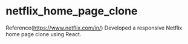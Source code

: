 # netflix_home_page_clone

Reference(https://www.netflix.com/in/) Developed a responsive Netflix home page clone using React.
